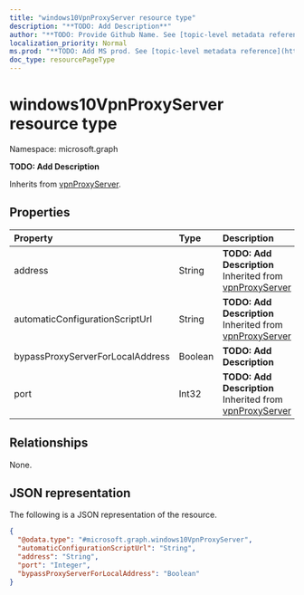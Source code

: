 ```yaml
---
title: "windows10VpnProxyServer resource type"
description: "**TODO: Add Description**"
author: "**TODO: Provide Github Name. See [topic-level metadata reference](https://msgo.azurewebsites.net/add/document/guidelines/metadata.html#topic-level-metadata)**"
localization_priority: Normal
ms.prod: "**TODO: Add MS prod. See [topic-level metadata reference](https://msgo.azurewebsites.net/add/document/guidelines/metadata.html#topic-level-metadata)**"
doc_type: resourcePageType
---
```


# windows10VpnProxyServer resource type


Namespace: microsoft.graph

**TODO: Add Description**


Inherits from [vpnProxyServer](../resources/vpnproxyserver.md).

## Properties
|Property|Type|Description|
|:---|:---|:---|
|address|String|**TODO: Add Description** Inherited from [vpnProxyServer](../resources/vpnproxyserver.md)|
|automaticConfigurationScriptUrl|String|**TODO: Add Description** Inherited from [vpnProxyServer](../resources/vpnproxyserver.md)|
|bypassProxyServerForLocalAddress|Boolean|**TODO: Add Description**|
|port|Int32|**TODO: Add Description** Inherited from [vpnProxyServer](../resources/vpnproxyserver.md)|

## Relationships
None.

## JSON representation
The following is a JSON representation of the resource.
<!-- {
  "blockType": "resource",
  "@odata.type": "microsoft.graph.windows10VpnProxyServer"
}
-->
``` json
{
  "@odata.type": "#microsoft.graph.windows10VpnProxyServer",
  "automaticConfigurationScriptUrl": "String",
  "address": "String",
  "port": "Integer",
  "bypassProxyServerForLocalAddress": "Boolean"
}
```

